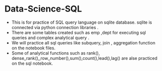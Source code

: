 # Data-Science-SQL
- This is for practice of SQL query language on sqlite database. sqlite is connected  via python connection libraries .
- There are some tables created such as emp ,dept for executing sql queries and complex analytical query .
- We will practice all sql queries like subquery, join , aggregation function on the notebook files.
- Some of analytical functions such as rank(), dense_rank(),,row_number(),sum(),count(),lead(),lag() are alse practiced on the sql notebook.
